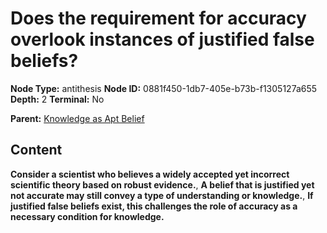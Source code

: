 # Does the requirement for accuracy overlook instances of justified false beliefs?

**Node Type:** antithesis
**Node ID:** 0881f450-1db7-405e-b73b-f1305127a655
**Depth:** 2
**Terminal:** No

**Parent:** [Knowledge as Apt Belief](knowledge-as-apt-belief.md)

## Content

**Consider a scientist who believes a widely accepted yet incorrect scientific theory based on robust evidence.**, **A belief that is justified yet not accurate may still convey a type of understanding or knowledge.**, **If justified false beliefs exist, this challenges the role of accuracy as a necessary condition for knowledge.**
